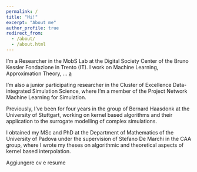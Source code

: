 ```yaml
---
permalink: /
title: "Hi!"
excerpt: "About me"
author_profile: true
redirect_from: 
  - /about/
  - /about.html
---
```


I’m a Researcher in the MobS Lab at the Digital Society Center of the Bruno Kessler Fondazione in Trento (IT). I work on Machine Learning, Approximation Theory, ... [a](https://www.gmail.com)

I’m also a junior participating researcher in the Cluster of Excellence Data-integrated Simulation Science, where I’m a member of the Project Network Machine Learning for Simulation.

Previously, I’ve been for four years in the group of Bernard Haasdonk at the University of Stuttgart, working on kernel based algorithms and their application to the surrogate modelling of complex simulations.

I obtained my MSc and PhD at the Department of Mathematics of the University of Padova under the supervision of Stefano De Marchi in the CAA group, where I wrote my theses on algorithmic and theoretical aspects of kernel based interpolation.

Aggiungere cv e resume
